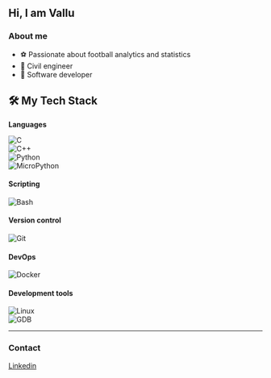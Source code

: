 ## Hi, I am Vallu


### About me
- ⚽ Passionate about football analytics and statistics
- 📐 Civil engineer
- 🧠 Software developer

## 🛠️ My Tech Stack
**Languages**

![C](https://img.shields.io/badge/C-A8B9CC?style=flat&logo=c&logoColor=white) \
![C++](https://img.shields.io/badge/C++-00599C?style=flat&logo=cplusplus&logoColor=white) \
![Python](https://img.shields.io/badge/Python-3776AB?style=flat&logo=python&logoColor=white) \
![MicroPython](https://img.shields.io/badge/MicroPython-2B2728?style=flat&logo=micropython&logoColor=white)

#### Scripting

![Bash](https://img.shields.io/badge/Bash-4EAA25?style=flat&logo=gnu-bash&logoColor=white)

#### Version control

![Git](https://img.shields.io/badge/Git-F05032?style=flat&logo=git&logoColor=white)

#### DevOps

![Docker](https://img.shields.io/badge/Docker-2496ED?style=flat&logo=docker&logoColor=white)

#### Development tools
![Linux](https://img.shields.io/badge/Linux-FCC624?style=flat&logo=linux&logoColor=black) \
![GDB](https://img.shields.io/badge/GDB-FF8800?style=flat)

---

### Contact
[Linkedin](www.linkedin.com/in/vladimir-l-57011a201)
